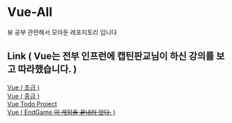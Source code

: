 # Vue-All
 뷰 공부 관련해서 모아둔 레포지토리 입니다

## Link ( Vue는 전부 인프런에 캡틴판교님이 하신 강의를 보고 따라했습니다. )
[Vue ( 초급 )](https://github.com/BackdevHong/Vue-All/tree/main/vue-beginner)<br />
[Vue ( 중급 )](https://github.com/BackdevHong/Vue-All/tree/main/vue-advence)<br />
[Vue Todo Project](https://github.com/BackdevHong/Vue-All/tree/main/vue-Todo)<br />
[Vue ( EndGame ~~이 게임을 끝내러 왔다.~~ )](https://github.com/BackdevHong/Vue-All/tree/main/vue-Endgame)<br />
